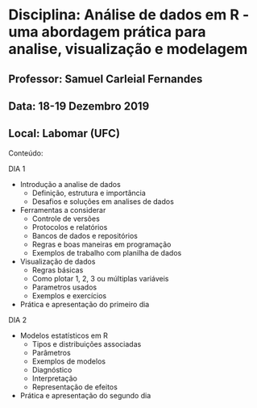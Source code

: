 # Disciplina: Análise de dados em R - uma abordagem prática para analise, visualização e modelagem

## Professor: Samuel Carleial Fernandes
## Data: 18-19 Dezembro 2019
## Local: Labomar (UFC)

Conteúdo:

DIA 1
 - Introdução a analise de dados
   - Definição, estrutura e importância 
   - Desafios e soluções em analises de dados
 - Ferramentas a considerar
   - Controle de versões 
   - Protocolos e relatórios 
   - Bancos de dados e repositórios
   - Regras e boas maneiras em programação 
   - Exemplos de trabalho com planilha de dados 
 - Visualização de dados
   - Regras básicas
   - Como plotar 1, 2, 3 ou múltiplas variáveis
   - Parametros usados
   - Exemplos e exercícios
 - Prática e apresentação do primeiro dia

DIA 2
 - Modelos estatísticos em R
   - Tipos e distribuições associadas
   - Parâmetros
   - Exemplos de modelos
   - Diagnóstico
   - Interpretação
   - Representação de efeitos
 - Prática e apresentação do segundo dia

